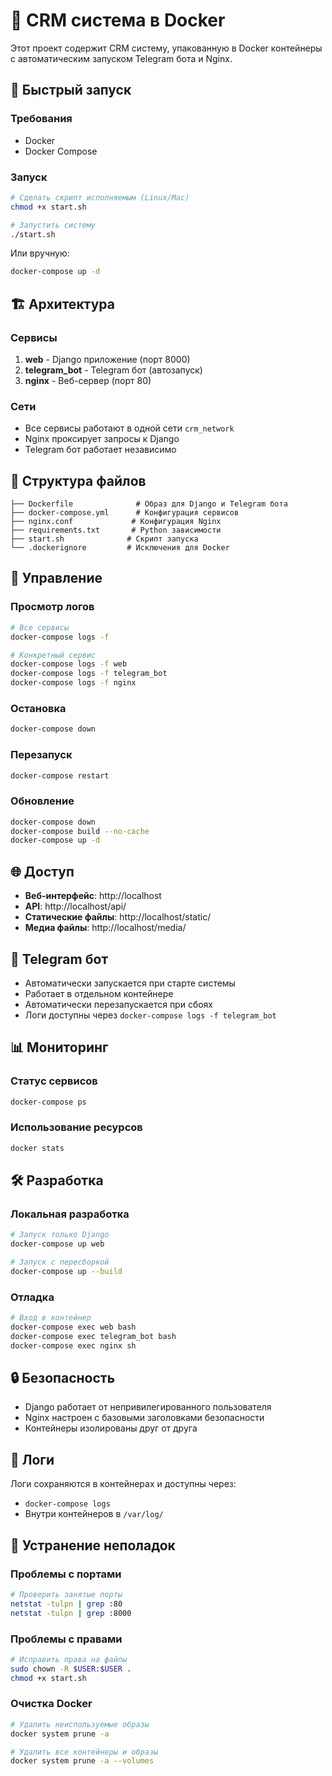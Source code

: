 # 🐳 CRM система в Docker

Этот проект содержит CRM систему, упакованную в Docker контейнеры с автоматическим запуском Telegram бота и Nginx.

## 🚀 Быстрый запуск

### Требования
- Docker
- Docker Compose

### Запуск
```bash
# Сделать скрипт исполняемым (Linux/Mac)
chmod +x start.sh

# Запустить систему
./start.sh
```

Или вручную:
```bash
docker-compose up -d
```

## 🏗️ Архитектура

### Сервисы
1. **web** - Django приложение (порт 8000)
2. **telegram_bot** - Telegram бот (автозапуск)
3. **nginx** - Веб-сервер (порт 80)

### Сети
- Все сервисы работают в одной сети `crm_network`
- Nginx проксирует запросы к Django
- Telegram бот работает независимо

## 📁 Структура файлов

```
├── Dockerfile              # Образ для Django и Telegram бота
├── docker-compose.yml      # Конфигурация сервисов
├── nginx.conf             # Конфигурация Nginx
├── requirements.txt       # Python зависимости
├── start.sh              # Скрипт запуска
└── .dockerignore         # Исключения для Docker
```

## 🔧 Управление

### Просмотр логов
```bash
# Все сервисы
docker-compose logs -f

# Конкретный сервис
docker-compose logs -f web
docker-compose logs -f telegram_bot
docker-compose logs -f nginx
```

### Остановка
```bash
docker-compose down
```

### Перезапуск
```bash
docker-compose restart
```

### Обновление
```bash
docker-compose down
docker-compose build --no-cache
docker-compose up -d
```

## 🌐 Доступ

- **Веб-интерфейс**: http://localhost
- **API**: http://localhost/api/
- **Статические файлы**: http://localhost/static/
- **Медиа файлы**: http://localhost/media/

## 🤖 Telegram бот

- Автоматически запускается при старте системы
- Работает в отдельном контейнере
- Автоматически перезапускается при сбоях
- Логи доступны через `docker-compose logs -f telegram_bot`

## 📊 Мониторинг

### Статус сервисов
```bash
docker-compose ps
```

### Использование ресурсов
```bash
docker stats
```

## 🛠️ Разработка

### Локальная разработка
```bash
# Запуск только Django
docker-compose up web

# Запуск с пересборкой
docker-compose up --build
```

### Отладка
```bash
# Вход в контейнер
docker-compose exec web bash
docker-compose exec telegram_bot bash
docker-compose exec nginx sh
```

## 🔒 Безопасность

- Django работает от непривилегированного пользователя
- Nginx настроен с базовыми заголовками безопасности
- Контейнеры изолированы друг от друга

## 📝 Логи

Логи сохраняются в контейнерах и доступны через:
- `docker-compose logs`
- Внутри контейнеров в `/var/log/`

## 🚨 Устранение неполадок

### Проблемы с портами
```bash
# Проверить занятые порты
netstat -tulpn | grep :80
netstat -tulpn | grep :8000
```

### Проблемы с правами
```bash
# Исправить права на файлы
sudo chown -R $USER:$USER .
chmod +x start.sh
```

### Очистка Docker
```bash
# Удалить неиспользуемые образы
docker system prune -a

# Удалить все контейнеры и образы
docker system prune -a --volumes
```
